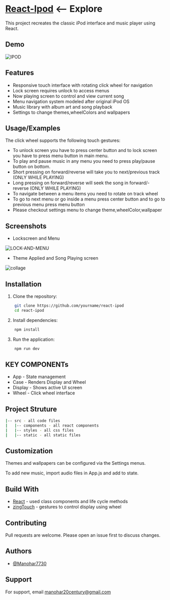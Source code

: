 # [React-Ipod](https://manohar7730.github.io/IPOD/) <-- Explore

This project recreates the classic iPod interface and music player using React.
## Demo

![IPOD](https://github.com/Manohar7730/IPOD/assets/120391462/df94b51b-dfbd-4b2a-87b7-0719d7f4acd7)

## Features

- Responsive touch interface with rotating click wheel for navigation
- Lock screen requires unlock to access menus
- Now playing screen to control and view current song
- Menu navigation system modeled after original iPod OS
- Music library with album art and song playback
- Settings to change themes,wheelColors and wallpapers


## Usage/Examples

The click wheel supports the following touch gestures:

- To unlock screen you have to press center button and to lock screen you have to press menu button in main menu.
- To play and pause music in any menu you need to press play/pause button on bottom.
- Short pressing on forward/reverse will take you to next/previous track (ONLY WHILE PLAYING)
- Long pressing on forward/reverse will seek the song in forward/- reverse (ONLY WHILE PLAYING)
- To navigate between a menu items you need to rotate on track wheel
- To go to next menu or go inside a menu press center button and to go to previous menu press menu button
- Please checkout settings menu to change theme,wheelColor,wallpaper

## Screenshots

- Lockscreen and Menu
  
![LOCK-AND-MENU](https://github.com/Manohar7730/IPOD/assets/120391462/d96ca81c-120d-4680-9a75-d095d7517fc3)

- Theme Applied and Song Playing screen

![collage](https://github.com/Manohar7730/IPOD/assets/120391462/bcbfb1a7-64e3-4ee5-ac14-efa04d1020a5)


## Installation

1) Clone the repository:

```bash
    git clone https://github.com/yourname/react-ipod
    cd react-ipod
```  
2) Install dependencies:

```bash
    npm install
```

3) Run the application:

```bash
    npm run dev
```
    
## KEY COMPONENTs

- App - State management
- Case - Renders Display and Wheel
- Display - Shows active UI screen
- Wheel - Click wheel interface

##  Project Struture

```bash
|-- src - all code files
|   |-- components - all react components
|   |-- styles - all css files
|   |-- static - all static files
```

## Customization

Themes and wallpapers can be configured via the Settings menus.

To add new music, import audio files in App.js and add to state.


## Build With

- [React](https://react.dev/) - used class components and life cycle methods 
- [zingTouch](https://zingchart.github.io/zingtouch/) - gestures to control display using wheel


## Contributing

Pull requests are welcome. Please open an issue first to discuss changes.


## Authors

- [@Manohar7730](https://github.com/Manohar7730)


## Support

For support, email manohar20century@gmail.com
